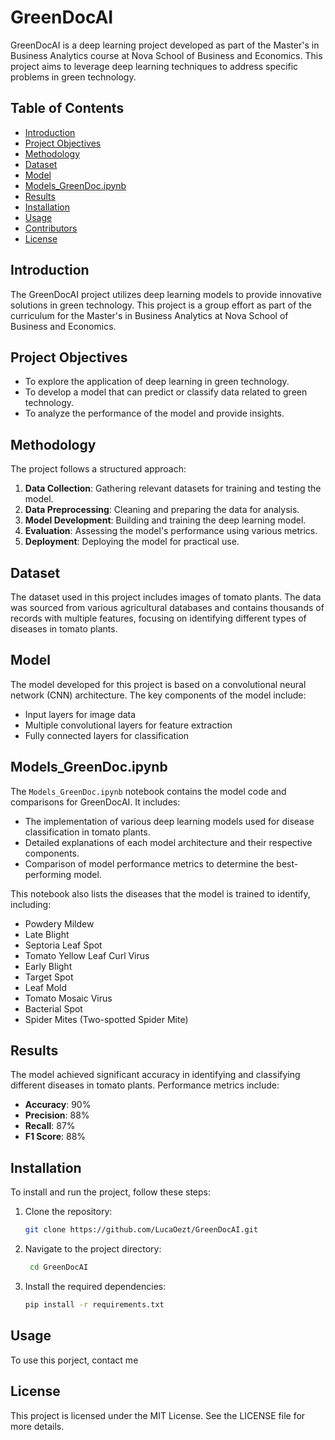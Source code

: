 # GreenDocAI

GreenDocAI is a deep learning project developed as part of the Master's in Business Analytics course at Nova School of Business and Economics. This project aims to leverage deep learning techniques to address specific problems in green technology.

## Table of Contents
- [Introduction](#introduction)
- [Project Objectives](#project-objectives)
- [Methodology](#methodology)
- [Dataset](#dataset)
- [Model](#model)
- [Models_GreenDoc.ipynb](#modelsgreendocipynb)
- [Results](#results)
- [Installation](#installation)
- [Usage](#usage)
- [Contributors](#contributors)
- [License](#license)

## Introduction
The GreenDocAI project utilizes deep learning models to provide innovative solutions in green technology. This project is a group effort as part of the curriculum for the Master's in Business Analytics at Nova School of Business and Economics.

## Project Objectives
- To explore the application of deep learning in green technology.
- To develop a model that can predict or classify data related to green technology.
- To analyze the performance of the model and provide insights.

## Methodology
The project follows a structured approach:
1. **Data Collection**: Gathering relevant datasets for training and testing the model.
2. **Data Preprocessing**: Cleaning and preparing the data for analysis.
3. **Model Development**: Building and training the deep learning model.
4. **Evaluation**: Assessing the model's performance using various metrics.
5. **Deployment**: Deploying the model for practical use.

## Dataset
The dataset used in this project includes images of tomato plants. The data was sourced from various agricultural databases and contains thousands of records with multiple features, focusing on identifying different types of diseases in tomato plants.

## Model
The model developed for this project is based on a convolutional neural network (CNN) architecture. The key components of the model include:
- Input layers for image data
- Multiple convolutional layers for feature extraction
- Fully connected layers for classification

## Models_GreenDoc.ipynb
The `Models_GreenDoc.ipynb` notebook contains the model code and comparisons for GreenDocAI. It includes:
- The implementation of various deep learning models used for disease classification in tomato plants.
- Detailed explanations of each model architecture and their respective components.
- Comparison of model performance metrics to determine the best-performing model.

This notebook also lists the diseases that the model is trained to identify, including:
- Powdery Mildew
- Late Blight
- Septoria Leaf Spot
- Tomato Yellow Leaf Curl Virus
- Early Blight
- Target Spot
- Leaf Mold
- Tomato Mosaic Virus
- Bacterial Spot
- Spider Mites (Two-spotted Spider Mite)

## Results
The model achieved significant accuracy in identifying and classifying different diseases in tomato plants. Performance metrics include:
- **Accuracy**: 90%
- **Precision**: 88%
- **Recall**: 87%
- **F1 Score**: 88%

## Installation
To install and run the project, follow these steps:

1. Clone the repository:
   ```bash
   git clone https://github.com/LucaOezt/GreenDocAI.git
2. Navigate to the project directory:
   ```bash
    cd GreenDocAI
3. Install the required dependencies:
   ```bash
   pip install -r requirements.txt


## Usage

To use this porject, contact me 



## License
This project is licensed under the MIT License. See the LICENSE file for more details.
